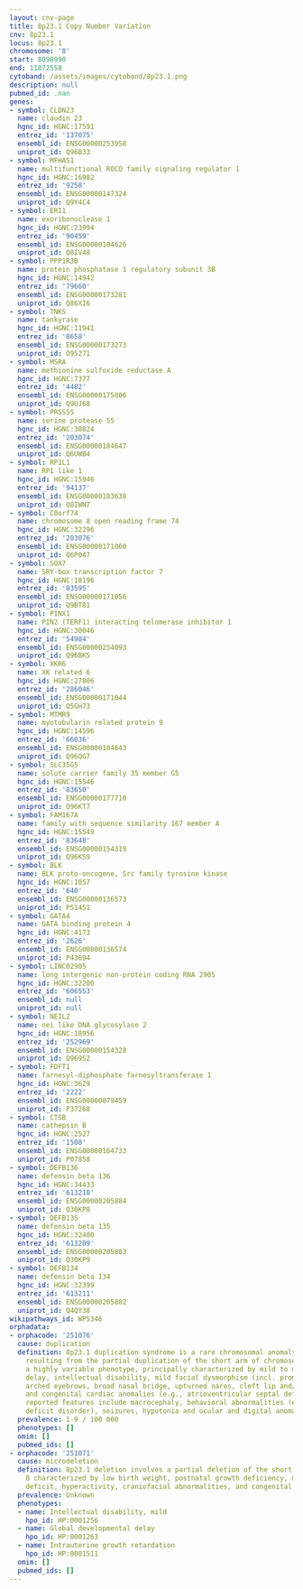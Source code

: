 ```yaml
---
layout: cnv-page
title: 8p23.1 Copy Number Variation
cnv: 8p23.1
locus: 8p23.1
chromosome: '8'
start: 8098990
end: 11872558
cytoband: /assets/images/cytoband/8p23.1.png
description: null
pubmed_id: .nan
genes:
- symbol: CLDN23
  name: claudin 23
  hgnc_id: HGNC:17591
  entrez_id: '137075'
  ensembl_id: ENSG00000253958
  uniprot_id: Q96B33
- symbol: MFHAS1
  name: multifunctional ROCO family signaling regulator 1
  hgnc_id: HGNC:16982
  entrez_id: '9258'
  ensembl_id: ENSG00000147324
  uniprot_id: Q9Y4C4
- symbol: ERI1
  name: exoribonuclease 1
  hgnc_id: HGNC:23994
  entrez_id: '90459'
  ensembl_id: ENSG00000104626
  uniprot_id: Q8IV48
- symbol: PPP1R3B
  name: protein phosphatase 1 regulatory subunit 3B
  hgnc_id: HGNC:14942
  entrez_id: '79660'
  ensembl_id: ENSG00000173281
  uniprot_id: Q86XI6
- symbol: TNKS
  name: tankyrase
  hgnc_id: HGNC:11941
  entrez_id: '8658'
  ensembl_id: ENSG00000173273
  uniprot_id: O95271
- symbol: MSRA
  name: methionine sulfoxide reductase A
  hgnc_id: HGNC:7377
  entrez_id: '4482'
  ensembl_id: ENSG00000175806
  uniprot_id: Q9UJ68
- symbol: PRSS55
  name: serine protease 55
  hgnc_id: HGNC:30824
  entrez_id: '203074'
  ensembl_id: ENSG00000184647
  uniprot_id: Q6UWB4
- symbol: RP1L1
  name: RP1 like 1
  hgnc_id: HGNC:15946
  entrez_id: '94137'
  ensembl_id: ENSG00000183638
  uniprot_id: Q8IWN7
- symbol: C8orf74
  name: chromosome 8 open reading frame 74
  hgnc_id: HGNC:32296
  entrez_id: '203076'
  ensembl_id: ENSG00000171060
  uniprot_id: Q6P047
- symbol: SOX7
  name: SRY-box transcription factor 7
  hgnc_id: HGNC:18196
  entrez_id: '83595'
  ensembl_id: ENSG00000171056
  uniprot_id: Q9BT81
- symbol: PINX1
  name: PIN2 (TERF1) interacting telomerase inhibitor 1
  hgnc_id: HGNC:30046
  entrez_id: '54984'
  ensembl_id: ENSG00000254093
  uniprot_id: Q96BK5
- symbol: XKR6
  name: XK related 6
  hgnc_id: HGNC:27806
  entrez_id: '286046'
  ensembl_id: ENSG00000171044
  uniprot_id: Q5GH73
- symbol: MTMR9
  name: myotubularin related protein 9
  hgnc_id: HGNC:14596
  entrez_id: '66036'
  ensembl_id: ENSG00000104643
  uniprot_id: Q96QG7
- symbol: SLC35G5
  name: solute carrier family 35 member G5
  hgnc_id: HGNC:15546
  entrez_id: '83650'
  ensembl_id: ENSG00000177710
  uniprot_id: Q96KT7
- symbol: FAM167A
  name: family with sequence similarity 167 member A
  hgnc_id: HGNC:15549
  entrez_id: '83648'
  ensembl_id: ENSG00000154319
  uniprot_id: Q96KS9
- symbol: BLK
  name: BLK proto-oncogene, Src family tyrosine kinase
  hgnc_id: HGNC:1057
  entrez_id: '640'
  ensembl_id: ENSG00000136573
  uniprot_id: P51451
- symbol: GATA4
  name: GATA binding protein 4
  hgnc_id: HGNC:4173
  entrez_id: '2626'
  ensembl_id: ENSG00000136574
  uniprot_id: P43694
- symbol: LINC02905
  name: long intergenic non-protein coding RNA 2905
  hgnc_id: HGNC:32200
  entrez_id: '606553'
  ensembl_id: null
  uniprot_id: null
- symbol: NEIL2
  name: nei like DNA glycosylase 2
  hgnc_id: HGNC:18956
  entrez_id: '252969'
  ensembl_id: ENSG00000154328
  uniprot_id: Q969S2
- symbol: FDFT1
  name: farnesyl-diphosphate farnesyltransferase 1
  hgnc_id: HGNC:3629
  entrez_id: '2222'
  ensembl_id: ENSG00000079459
  uniprot_id: P37268
- symbol: CTSB
  name: cathepsin B
  hgnc_id: HGNC:2527
  entrez_id: '1508'
  ensembl_id: ENSG00000164733
  uniprot_id: P07858
- symbol: DEFB136
  name: defensin beta 136
  hgnc_id: HGNC:34433
  entrez_id: '613210'
  ensembl_id: ENSG00000205884
  uniprot_id: Q30KP8
- symbol: DEFB135
  name: defensin beta 135
  hgnc_id: HGNC:32400
  entrez_id: '613209'
  ensembl_id: ENSG00000205883
  uniprot_id: Q30KP9
- symbol: DEFB134
  name: defensin beta 134
  hgnc_id: HGNC:32399
  entrez_id: '613211'
  ensembl_id: ENSG00000205882
  uniprot_id: Q4QY38
wikipathways_id: WP5346
orphadata:
- orphacode: '251076'
  cause: duplication
  definition: 8p23.1 duplication syndrome is a rare chromosomal anomaly syndrome,
    resulting from the partial duplication of the short arm of chromosome 8, with
    a highly variable phenotype, principally characterized by mild to moderate developmental
    delay, intellectual disability, mild facial dysmorphism (incl. prominent forehead,
    arched eyebrows, broad nasal bridge, upturned nares, cleft lip and/or palate)
    and congenital cardiac anomalies (e.g., atrioventricular septal defect). Other
    reported features include macrocephaly, behavioral abnormalities (e.g., attention
    deficit disorder), seizures, hypotonia and ocular and digital anomalies (poly/syndactyly).
  prevalence: 1-9 / 100 000
  phenotypes: []
  omim: []
  pubmed_ids: []
- orphacode: '251071'
  cause: microdeletion
  definition: 8p23.1 deletion involves a partial deletion of the short arm of chromosome
    8 characterized by low birth weight, postnatal growth deficiency, mild intellectual
    deficit, hyperactivity, craniofacial abnormalities, and congenital heart defects.
  prevalence: Unknown
  phenotypes:
  - name: Intellectual disability, mild
    hpo_id: HP:0001256
  - name: Global developmental delay
    hpo_id: HP:0001263
  - name: Intrauterine growth retardation
    hpo_id: HP:0001511
  omim: []
  pubmed_ids: []
---
```

